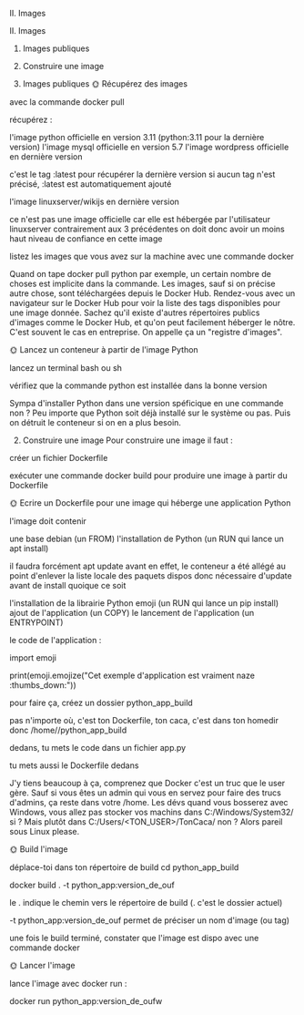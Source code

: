 II. Images


II. Images

1. Images publiques
2. Construire une image




1. Images publiques
🌞 Récupérez des images

avec la commande docker pull

récupérez :

l'image python officielle en version 3.11 (python:3.11 pour la dernière version)
l'image mysql officielle en version 5.7
l'image wordpress officielle en dernière version

c'est le tag :latest pour récupérer la dernière version
si aucun tag n'est précisé, :latest est automatiquement ajouté


l'image linuxserver/wikijs en dernière version

ce n'est pas une image officielle car elle est hébergée par l'utilisateur linuxserver contrairement aux 3 précédentes
on doit donc avoir un moins haut niveau de confiance en cette image




listez les images que vous avez sur la machine avec une commande docker



Quand on tape docker pull python par exemple, un certain nombre de choses est implicite dans la commande. Les images, sauf si on précise autre chose, sont téléchargées depuis le Docker Hub. Rendez-vous avec un navigateur sur le Docker Hub pour voir la liste des tags disponibles pour une image donnée. Sachez qu'il existe d'autres répertoires publics d'images comme le Docker Hub, et qu'on peut facilement héberger le nôtre. C'est souvent le cas en entreprise. On appelle ça un "registre d'images".

🌞 Lancez un conteneur à partir de l'image Python

lancez un terminal bash ou sh

vérifiez que la commande python est installée dans la bonne version


Sympa d'installer Python dans une version spéficique en une commande non ? Peu importe que Python soit déjà installé sur le système ou pas. Puis on détruit le conteneur si on en a plus besoin.


2. Construire une image
Pour construire une image il faut :

créer un fichier Dockerfile

exécuter une commande docker build pour produire une image à partir du Dockerfile


🌞 Ecrire un Dockerfile pour une image qui héberge une application Python

l'image doit contenir

une base debian (un FROM)
l'installation de Python (un RUN qui lance un apt install)

il faudra forcément apt update avant
en effet, le conteneur a été allégé au point d'enlever la liste locale des paquets dispos
donc nécessaire d'update avant de install quoique ce soit


l'installation de la librairie Python emoji (un RUN qui lance un pip install)
ajout de l'application (un COPY)
le lancement de l'application (un ENTRYPOINT)


le code de l'application :


import emoji

print(emoji.emojize("Cet exemple d'application est vraiment naze :thumbs_down:"))



pour faire ça, créez un dossier python_app_build

pas n'importe où, c'est ton Dockerfile, ton caca, c'est dans ton homedir donc /home/<USER>/python_app_build

dedans, tu mets le code dans un fichier app.py

tu mets aussi le Dockerfile dedans




J'y tiens beaucoup à ça, comprenez que Docker c'est un truc que le user gère. Sauf si vous êtes un admin qui vous en servez pour faire des trucs d'admins, ça reste dans votre /home. Les dévs quand vous bosserez avec Windows, vous allez pas stocker vos machins dans C:/Windows/System32/ si ? Mais plutôt dans C:/Users/<TON_USER>/TonCaca/ non ? Alors pareil sous Linux please.

🌞 Build l'image

déplace-toi dans ton répertoire de build cd python_app_build


docker build . -t python_app:version_de_ouf

le . indique le chemin vers le répertoire de build (. c'est le dossier actuel)

-t python_app:version_de_ouf permet de préciser un nom d'image (ou tag)


une fois le build terminé, constater que l'image est dispo avec une commande docker


🌞 Lancer l'image

lance l'image avec docker run :


docker run python_app:version_de_oufw